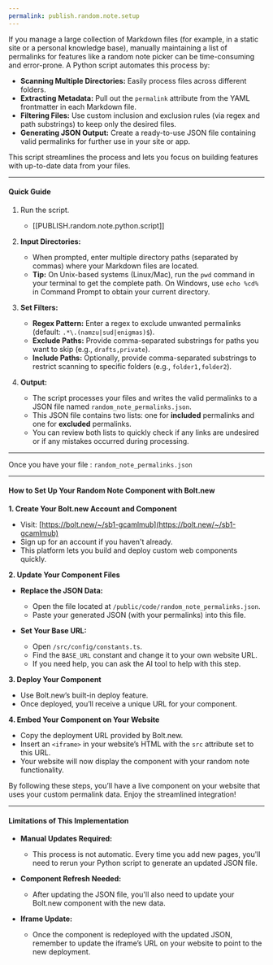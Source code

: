 ```yaml
---
permalink: publish.random.note.setup
---
```



If you manage a large collection of Markdown files (for example, in a static site or a personal knowledge base), manually maintaining a list of permalinks for features like a random note picker can be time-consuming and error-prone. A Python script automates this process by:

- **Scanning Multiple Directories:** Easily process files across different folders.
- **Extracting Metadata:** Pull out the `permalink` attribute from the YAML frontmatter in each Markdown file.
- **Filtering Files:** Use custom inclusion and exclusion rules (via regex and path substrings) to keep only the desired files.
- **Generating JSON Output:** Create a ready-to-use JSON file containing valid permalinks for further use in your site or app.

This script streamlines the process and lets you focus on building features with up-to-date data from your files.

----

#### Quick Guide


1. Run the script.
	- [[PUBLISH.random.note.python.script]]


2. **Input Directories:**  
    - When prompted, enter multiple directory paths (separated by commas) where your Markdown files are located.
	- **Tip:** On Unix-based systems (Linux/Mac), run the `pwd` command in your terminal to get the complete path. On Windows, use `echo %cd%` in Command Prompt to obtain your current directory.
    
3. **Set Filters:**
    
    - **Regex Pattern:** Enter a regex to exclude unwanted permalinks (default: `.*\.(namzu|sud|enigmas)$`).
    - **Exclude Paths:** Provide comma-separated substrings for paths you want to skip (e.g., `drafts,private`).
    - **Include Paths:** Optionally, provide comma-separated substrings to restrict scanning to specific folders (e.g., `folder1,folder2`).

4. **Output:**  
	- The script processes your files and writes the valid permalinks to a JSON file named `random_note_permalinks.json`.
	- This JSON file contains two lists: one for **included** permalinks and one for **excluded** permalinks.
	- You can review both lists to quickly check if any links are undesired or if any mistakes occurred during processing.


-----

Once you have your file : `random_note_permalinks.json`

----

#### How to Set Up Your Random Note Component with Bolt.new

**1. Create Your Bolt.new Account and Component**

- Visit: [https://bolt.new/~/sb1-gcamlmub](https://bolt.new/~/sb1-gcamlmub)
- Sign up for an account if you haven't already.
- This platform lets you build and deploy custom web components quickly.

**2. Update Your Component Files**

- **Replace the JSON Data:**
    - Open the file located at `/public/code/random_note_permalinks.json`.
    - Paste your generated JSON (with your permalinks) into this file.

- **Set Your Base URL:**
    - Open `/src/config/constants.ts`.
    - Find the `BASE_URL` constant and change it to your own website URL.
    - If you need help, you can ask the AI tool to help with this step.

**3. Deploy Your Component**

- Use Bolt.new’s built-in deploy feature.
- Once deployed, you’ll receive a unique URL for your component.

**4. Embed Your Component on Your Website**

- Copy the deployment URL provided by Bolt.new.
- Insert an `<iframe>` in your website’s HTML with the `src` attribute set to this URL.
- Your website will now display the component with your random note functionality.



By following these steps, you’ll have a live component on your website that uses your custom permalink data. Enjoy the streamlined integration!


-----

#### Limitations of This Implementation

- **Manual Updates Required:**
    - This process is not automatic. Every time you add new pages, you'll need to rerun your Python script to generate an updated JSON file.

- **Component Refresh Needed:**
    - After updating the JSON file, you'll also need to update your Bolt.new component with the new data.

- **Iframe Update:**
    - Once the component is redeployed with the updated JSON, remember to update the iframe’s URL on your website to point to the new deployment.